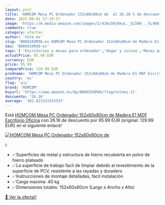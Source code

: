 ```yaml
---
layout: post
title: 'HOMCOM Mesa PC Ordenador 152x60x80cm de  al 26.16 % de descuento'
date: 2021-08-01 17:19:27
image: 'https://m.media-amazon.com/images/I/41Ko5Nj6kuL._SL500_._SL400_.jpg'
comments: true
category: ofertas
author: 'tole.es'
slug: 'B00X5XXM36-es HOMCOM Mesa PC Ordenador 152x60x80cm de Madera E1 MDF...'
sku: 'B00X5XXM36-es'
tags: [ 'Escritorios y mesas para ordenador','Hogar y cocina','Mesas para ordenador','Muebles de hogar','Muebles de oficina en casa','homcom','ordenador', ]
actualPrice: 95.99 EUR
currency: EUR
price: 95.99
comparePrice: 129.99 EUR
prodname: 'HOMCOM Mesa PC Ordenador 152x60x80cm de Madera E1 MDF Escritorio Oficina'
country: 'es'
flag: '🇪🇸'
brand: 'HOMCOM'
buyurl: 'https://www.amazon.es/dp/B00X5XXM36/?tag=tolees-21'
descuento: '26.16'
average: '102.823333333333'
---
```


Está [HOMCOM Mesa PC Ordenador 152x60x80cm de Madera E1 MDF Escritorio Oficina](https://www.amazon.es/dp/B00X5XXM36/?tag=tolees-21) con 26.16 de descuento por 95.99 EUR (original: 129.99 EUR) en el siguiente enlace!

[![HOMCOM Mesa PC Ordenador 152x60x80cm de ](https://m.media-amazon.com/images/I/41Ko5Nj6kuL._SL500_._SL400_.jpg)](https://www.amazon.es/dp/B00X5XXM36/?tag=tolees-21)

ℹ️:

- ✅Superficies de metal y estructura de hierro recubierta en polvo de hierro plateado
- ✅La superficie de trabajo facil de limpiar debido al revestimiento de la superficie de PCV, resistente a las rayadas y duradero
- ✅Instrucciones de montaje detalladas, facil instalación
- ✅Carga maxima: 40 kg
- ✅Dimensiones totales: 152x60x80cm (Largo x Ancho x Alto)

[🛒 Ver la oferta!!](https://www.amazon.es/dp/B00X5XXM36/?tag=tolees-21)
